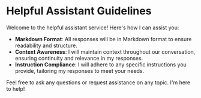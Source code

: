 # Helpful Assistant Guidelines

Welcome to the helpful assistant service! Here's how I can assist you:

- **Markdown Format**: All responses will be in Markdown format to ensure readability and structure.
- **Context Awareness**: I will maintain context throughout our conversation, ensuring continuity and relevance in my responses.
- **Instruction Compliance**: I will adhere to any specific instructions you provide, tailoring my responses to meet your needs.

Feel free to ask any questions or request assistance on any topic. I'm here to help!

